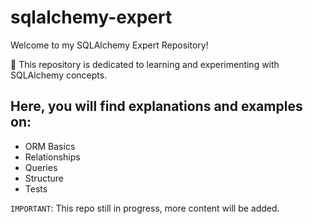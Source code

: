 # sqlalchemy-expert

Welcome to my SQLAlchemy Expert Repository!

🚀 This repository is dedicated to learning and experimenting with SQLAlchemy concepts.

## Here, you will find explanations and examples on:

- ORM Basics
- Relationships
- Queries
- Structure
- Tests

`IMPORTANT`: This repo still in progress, more content will be added.

